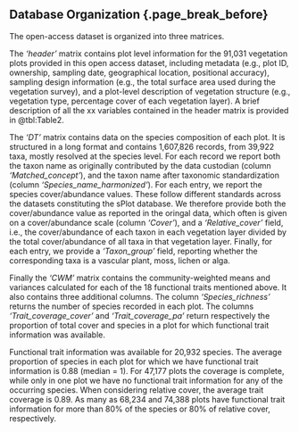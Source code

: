 ## Database Organization {.page_break_before}

The open-access dataset is organized into three matrices.  

The *‘header’* matrix contains plot level information for the 91,031 vegetation plots provided in this open access dataset, including metadata (e.g., plot ID, ownership, sampling date, geographical location, positional accuracy), sampling design information (e.g., the total surface area used during the vegetation survey), and a plot-level description of vegetation structure (e.g., vegetation type, percentage cover of each vegetation layer). 
A brief description of all the xx variables contained in the header matrix is provided in @tbl:Table2.  

The *‘DT’* matrix contains data on the species composition of each plot. It is structured in a long format and contains 1,607,826 records, from 39,922 taxa, mostly resolved at the species level. 
For each record we report both the taxon name as originally contributed by the data custodian (column *‘Matched_concept’*), and the taxon name after taxonomic standardization (column *‘Species_name_harmonized’*). 
For each entry, we report the species cover/abundance values. These follow different standards across the datasets constituting the sPlot database. 
We therefore provide both the cover/abundance value as reported in the oringal data, which often is given on a cover/abundance scale (column *‘Cover’*), and a *‘Relative_cover’* field, i.e., the cover/abundance of each taxon in each vegetation layer divided by the total cover/abundance of all taxa in that vegetation layer. 
Finally, for each entry, we provide a *‘Taxon_group’* field, reporting whether the corresponding taxa is a vascular plant, moss, lichen or alga.  

Finally the *‘CWM’* matrix contains the community-weighted means and variances calculated for each of the 18 functional traits mentioned above. It also contains three additional columns. The column *‘Species_richness’* returns the number of species recorded in each plot. The columns *‘Trait_coverage_cover’* and *‘Trait_coverage_pa’* return respectively the proportion of total cover and species in a plot for which functional trait information was available.  

Functional trait information was available for 20,932 species. 
The average proportion of species in each plot for which we have functional trait information is 0.88 (median = 1). 
For 47,177 plots the coverage is complete, while only in one plot we have no functional trait information for any of the occurring species. 
When considering relative cover, the average trait coverage is 0.89. As many as 68,234 and 74,388 plots have functional trait information for more than 80% of the species or 80% of relative cover, respectively.

